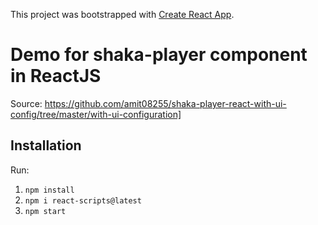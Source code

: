 This project was bootstrapped with [Create React App](https://github.com/facebook/create-react-app).

# Demo for shaka-player component in ReactJS
Source: https://github.com/amit08255/shaka-player-react-with-ui-config/tree/master/with-ui-configuration]

## Installation

Run:
1. `npm install` 
2. `npm i react-scripts@latest`
3. `npm start`